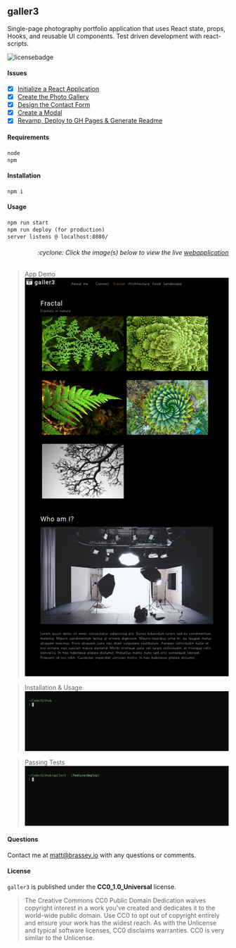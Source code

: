 ## galler3

Single-page photography portfolio application that uses React state, props, Hooks, and reusable UI components. Test driven development with react-scripts. 

![licensebadge](https://img.shields.io/badge/license-CC0_1.0_Universal-blue)

#### Issues

- [x] [Initialize a React Application](https://github.com/MBrassey/galler3/issues/1)
- [x] [Create the Photo Gallery](https://github.com/MBrassey/galler3/issues/2)
- [x] [Design the Contact Form](https://github.com/MBrassey/galler3/issues/3)
- [x] [Create a Modal](https://github.com/MBrassey/galler3/issues/4)
- [x] [Revamp, Deploy to GH Pages & Generate Readme](https://github.com/MBrassey/galler3/issues/5)

#### Requirements

    node
    npm

#### Installation

    npm i

#### Usage

    npm run start
    npm run deploy (for production)
    server listens @ localhost:8080/

<h6><p align="right">:cyclone: Click the image(s) below to view the live <a id="Screenshots" href="https://mbrassey.github.io/galler3/">webapplication</a></p></h6>

> App Demo
> [<img src="public/Preview.jpg">](https://mbrassey.github.io/galler3/)

> Installation & Usage
> [<img src="public/Usage.gif">](https://mbrassey.github.io/galler3/)

> Passing Tests
> [<img src="public/Passing.gif">](https://mbrassey.github.io/galler3/)

#### Questions

Contact me at [matt@brassey.io](mailto:matt@brassey.io) with any questions or comments.

#### License

`galler3` is published under the **CC0_1.0_Universal** license.

> The Creative Commons CC0 Public Domain Dedication waives copyright interest in a work you've created and dedicates it to the world-wide public domain. Use CC0 to opt out of copyright entirely and ensure your work has the widest reach. As with the Unlicense and typical software licenses, CC0 disclaims warranties. CC0 is very similar to the Unlicense.

